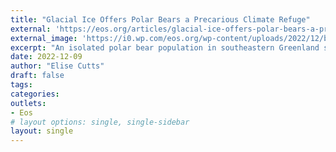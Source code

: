 ```yaml
---
title: "Glacial Ice Offers Polar Bears a Precarious Climate Refuge"
external: 'https://eos.org/articles/glacial-ice-offers-polar-bears-a-precarious-climate-refuge'
external_image: 'https://i0.wp.com/eos.org/wp-content/uploads/2022/12/bears.jpg?w=1200&ssl=1'
excerpt: "An isolated polar bear population in southeastern Greenland survives in fjords, despite spotty sea ice. But this pocket of bears is not a sign of how the species could be saved."
date: 2022-12-09
author: "Elise Cutts"
draft: false
tags:
categories:
outlets:
- Eos
# layout options: single, single-sidebar
layout: single
---
```


